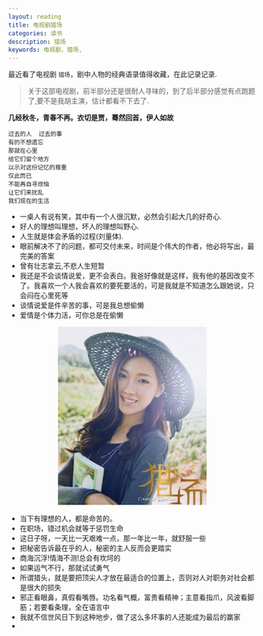```yaml
---
layout: reading
title: 电视剧猎场
categories: 读书
description: 猎场
keywords: 电视剧，猎场,
---
```


最近看了电视剧 `猎场`，剧中人物的经典语录值得收藏，在此记录记录.

>关于这部电视剧，前半部分还是很耐人寻味的，到了后半部分感觉有点跑题了,要不是我胡主演，估计都看不下去了.

**几经秋冬，青春不再。衣切是贾，蓦然回首，伊人如故**

```
过去的人  过去的事  
有的不想遗忘  
那就在心里  
给它们留个地方  
以示对这份记忆的尊重  
仅此而已  
不能再自寻烦恼  
让它们来扰乱  
我们现在的生活
```

- 一桌人有说有笑，其中有一个人很沉默，必然会引起大几的好奇心.
- 好人的理想叫理想，坏人的理想叫野心.
- 人生就是体会矛盾的过程(刘量体).
- 眼前解决不了的问题，都可交付未来，时间是个伟大的作者，他必将写出，最完美的答案
- 曾有壮志拿云,不悲人生短暂
- 我还是不会谈情说爱，更不会表白。我爸好像就是这样，我有他的基因改变不了。我喜欢一个人我会喜欢的要死要活的，可是我就是不知道怎么跟她说，只会闷在心里死等
- 谈情说爱是件辛苦的事，可是我总想偷懒
- 爱情是个体力活，可你总是在偷懒

<center>
<img src="res/img/reading/liechang/jianrenzi01.jpg" width="60%" height="60%" />
</center>

- 当下有理想的人，都是命苦的。
- 在职场，错过机会就等于惩罚生命
- 这日子呀，一天比一天艰难一点，那一年比一年，就舒服一些
- 把秘密告诉最在乎的人，秘密的主人反而会更踏实
- 商海沉浮!情海不测!总会有坎坷的
- 如果运气不行，那就试试勇气
- 所谓猎头，就是要把顶尖人才放在最适合的位置上，否则对人对职务对社会都是很大的损失
- 邪正看眼鼻，真假看嘴唇。功名看气概，富贵看精神；主意看指爪，风波看脚筋；若要看条理，全在语言中
- 我就不信世风日下到这种地步，做了这么多坏事的人还能成为最后的赢家
- 